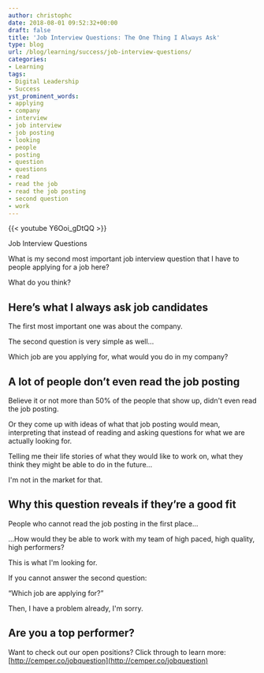```yaml
---
author: christophc
date: 2018-08-01 09:52:32+00:00
draft: false
title: 'Job Interview Questions: The One Thing I Always Ask'
type: blog
url: /blog/learning/success/job-interview-questions/
categories:
- Learning
tags:
- Digital Leadership
- Success
yst_prominent_words:
- applying
- company
- interview
- job interview
- job posting
- looking
- people
- posting
- question
- questions
- read
- read the job
- read the job posting
- second question
- work
---
```


{{< youtube Y6Ooi_gDtQQ >}}

Job Interview Questions

What is my second most important job interview question that I have to people applying for a job here?

What do you think?


## Here’s what I always ask job candidates


The first most important one was about the company.

The second question is very simple as well...

Which job are you applying for, what would you do in my company?


## A lot of people don’t even read the job posting


Believe it or not more than 50% of the people that show up, didn't even read the job posting.

Or they come up with ideas of what that job posting would mean, interpreting that instead of reading and asking questions for what we are actually looking for.

Telling me their life stories of what they would like to work on, what they think they might be able to do in the future...

I'm not in the market for that.


## Why this question reveals if they’re a good fit


People who cannot read the job posting in the first place...

...How would they be able to work with my team of high paced, high quality, high performers?

This is what I'm looking for.

If you cannot answer the second question:

“Which job are applying for?”

Then, I have a problem already, I'm sorry.


## Are you a top performer?


Want to check out our open positions? Click through to learn more: [http://cemper.co/jobquestion](http://cemper.co/jobquestion)
